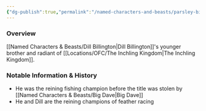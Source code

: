 ```yaml
---
{"dg-publish":true,"permalink":"/named-characters-and-beasts/parsley-billington/","tags":["NPC"],"updated":"2025-04-26T18:50:19.923+01:00"}
---
```



### Overview
[[Named Characters & Beasts/Dill Billington\|Dill Billington]]'s younger brother and radiant of [[Locations/OFC/The Inchling Kingdom\|The Inchling Kingdom]].

### Notable Information & History 
- He was the reining fishing champion before the title was stolen by [[Named Characters & Beasts/Big Dave\|Big Dave]]
- He and Dill are the reining champions of feather racing 
